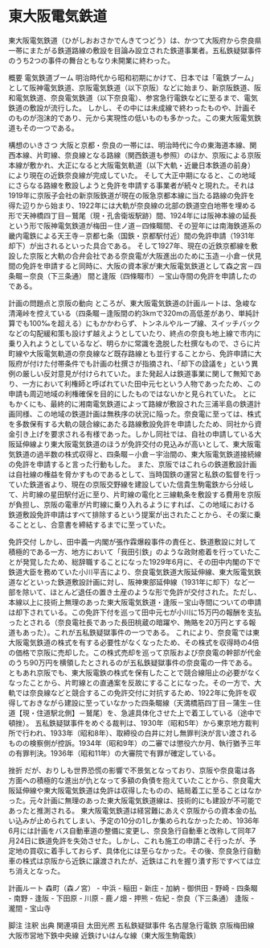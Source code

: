# 東大阪電気鉄道

東大阪電気鉄道（ひがしおおさかでんきてつどう）は、かつて大阪府から奈良県一帯にまたがる鉄道路線の敷設を目論み設立された鉄道事業者。五私鉄疑獄事件のうち2つの事件の舞台ともなり未開業に終わった。

概要
電気鉄道ブーム
明治時代から昭和初期にかけて、日本では「電鉄ブーム」として阪神電気鉄道、京阪電気鉄道（以下京阪）などに始まり、新京阪鉄道、阪和電気鉄道、奈良電気鉄道（以下奈良電）、参宮急行電鉄などに至るまで、電気鉄道の敷設が流行した。
しかし、その中には未成線で終わったものや、計画そのものが泡沫的であり、元から実現性の低いものも多かった。この東大阪電気鉄道もその一つである。

構想のいきさつ
大阪と京都・奈良の一帯には、明治時代に今の東海道本線、関西本線、片町線、奈良線となる路線（関西鉄道も参照）のほか、京阪による京阪本線が敷かれ、大正になると大阪電気軌道（以下大軌・近畿日本鉄道の前身）により現在の近鉄奈良線が完成していた。
そして大正中期になると、この地域にさらなる路線を敷設しようと免許を申請する事業者が続々と現れた。それは1919年に京阪子会社の新京阪鉄道が現在の阪急京都本線に当たる路線の免許を得た辺りから始まり、1922年には大軌が奈良線の北部の鉄道空白地帯を埋める形で天神橋四丁目－鷲尾（現・孔舎衛坂駅跡）間、1924年には阪神本線の延長という形で阪神電気鉄道が梅田－住ノ道－四條畷間、その翌年には南海鉄道系の畿内電鉄による天王寺－京都七条（国鉄・京都駅付近）間の免許申請（1931年却下）が出されるといった具合である。
そして1927年、現在の近鉄京都線を敷設した京阪と大軌の合弁会社である奈良電が大阪進出のために玉造－小倉－伏見間の免許を申請すると同時に、大阪の資本家が東大阪電気鉄道として森之宮－四条畷－奈良（下三条通） 間と逢阪（四條畷市）－宝山寺間の免許を申請したのである。

計画の問題点と京阪の動向
ところが、東大阪電気鉄道の計画ルートは、急峻な清滝峠を控えている（四条畷－逢阪間の約3kmで320mの高低差があり、単純計算でも100‰を超える）にもかかわらず、トンネルやループ線、スイッチバックなどの勾配緩和策も設けず越えようとしていたり、終点の奈良も地上線で市内に乗り入れようとしているなど、明らかに常識を逸脱した杜撰なもので、さらに片町線や大阪電気軌道の奈良線など既存路線とも並行することから、免許申請に大阪府が付けた付帯条件でも計画の杜撰さが指摘され、「却下の詮議を」という異例の厳しい反対意見が付けられていた。また発起人は鉄道事業に関して無知であり、一方において利権師と呼ばれていた田中元七という人物であったため、この申請も周辺地域の利権確保を目的にしたものではないかと見られていた。
とにもかくにも、最終的に湘南電気鉄道によって路線が敷設された三浦半島の鉄道計画同様、この地域の鉄道計画は無秩序の状況に陥った。奈良電に至っては、株式を多数保有する大軌の競合線にあたる路線敷設免許を申請したため、同社から資金引き上げを要求される有様であった。しかし同社では、自社の申請している大阪延伸線より東大阪電気鉄道のほうが免許交付の見込みが高いとして、東大阪電気鉄道の過半数の株式収得と、四条畷－小倉－宇治間の、東大阪電気鉄道接続線の免許を申請すると言った行動もした。
また、京阪ではこれらの鉄道敷設計画は自社線の権益を脅かすものであるとして、当時国鉄の運営と私鉄の監督を行っていた鉄道省より、現在の京阪交野線を建設していた信貴生駒電鉄から分岐して、片町線の星田駅付近に至り、片町線の電化と三線軌条を敷設する費用を京阪が負担し、京阪の電車が片町線に乗り入れるようにすれば、この地域における鉄道敷設免許申請はすべて排除するという提案が出されたことから、その案に乗ることとし、合意書を締結するまでに至っていた。

免許交付
しかし、田中義一内閣が張作霖爆殺事件の責任と、鉄道敷設に対して積極的である一方、地方において「我田引鉄」のような政財癒着を行っていたことが発覚したため、総辞職することになった1929年6月に、その田中内閣の下で鉄道大臣を務めていた小川平吉により、奈良電気鉄道大阪延伸線、東大阪電気鉄道などといった鉄道敷設計画に対し、阪神東部延伸線（1931年に却下）など一部を除いて、ほとんど退任の置き土産のような形で免許が交付された。ただし、本線以上に技術上無理のあった東大阪電気鉄道・逢阪－宝山寺間についての申請は却下されている。この免許下付を巡って田中元七が小川に15万円の報酬を支払ったとされる（奈良電社長であった長田桃蔵の暗躍や、賄賂を20万円とする報道もあった）。これが五私鉄疑獄事件の一つである。
これにより、奈良電では東大阪電気鉄道の株式を有する必要性がなくなったため、その株式を収得時の4倍の価格で京阪に売却した。この株式売却を巡って京阪および奈良電の幹部が代金のうち90万円を横領したとされるのが五私鉄疑獄事件の奈良電の一件である。ともあれ京阪でも、東大阪電鉄の株式を保有したことで競合線阻止の必要がなくなったことから、片町線との直通案を反故にすることになった。その一方で、大軌では奈良線などと競合するこの免許交付に対抗するため、1922年に免許を収得しておきながら建設に至っていなかった四条畷線（天満橋筋四丁目－蒲生－住道【現・住道駅北側】－鷲尾）を、急遽具体化させた上で着工している（途中で頓挫）。
五私鉄疑獄事件をめぐる裁判は、1930年（昭和5年）から東京地方裁判所で行われ、1933年（昭和8年）、取締役の白井に対し無罪判決が言い渡されるものの検察側が控訴。1934年（昭和9年）の二審では懲役六か月、執行猶予三年の有罪判決。1936年（昭和11年）の大審院で有罪が確定している。

挫折
だが、おりしも世界恐慌の影響で不景気となっており、京阪や奈良電は各方面への積極的な進出が仇となって多額の負債を抱えていたことから、奈良電大阪延伸線や東大阪電気鉄道は免許は収得したものの、結局着工に至ることはなかった。元々計画に無理のあった東大阪電気鉄道線は、技術的にも建設が不可能であったと推測される。
東大阪電気鉄道は経営難にあえぐ京阪からの資本金の払い込みが止められてしまい、予定の10分の1しか集められなかったため、1936年6月には計画をバス自動車道の整備に変更し、奈良急行自動車と改称して同年7月24日に鉄道免許を失効させた。しかし、これも施工の申請こそ行ったが、予定地の買収に着手しておらず、具体化には至らなかった。その後、奈良急行自動車の株式は京阪から近鉄に譲渡されたが、近鉄はこれを握り潰す形ですべては立ち消えとなった。

計画ルート
森町（森ノ宮） - 中浜 - 稲田 - 新庄 - 加納 - 御供田 - 野崎 - 四条畷 - 南野 - 逢阪 - 下田原 - 川原 - 鹿ノ畑 - 押熊 - 佐紀 - 奈良（下三条通）
逢阪 - 瀧間 - 宝山寺

脚注
注釈
出典
関連項目
太田光凞
五私鉄疑獄事件
名古屋急行電鉄
京阪梅田線
大阪市営地下鉄中央線
近鉄けいはんな線（東大阪生駒電鉄）
